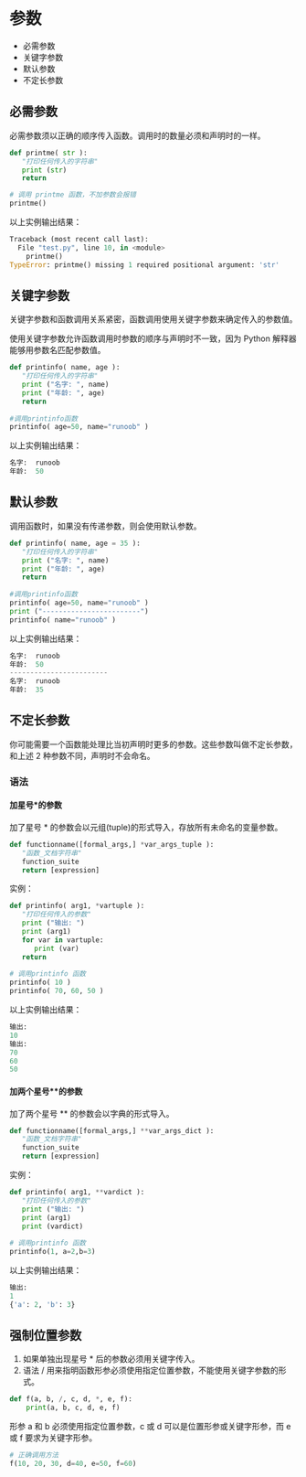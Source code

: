 # 参数

* 必需参数
* 关键字参数
* 默认参数
* 不定长参数

## 必需参数

必需参数须以正确的顺序传入函数。调用时的数量必须和声明时的一样。

```python
def printme( str ):
   "打印任何传入的字符串"
   print (str)
   return

# 调用 printme 函数，不加参数会报错
printme()
```

以上实例输出结果：

```python
Traceback (most recent call last):
  File "test.py", line 10, in <module>
    printme()
TypeError: printme() missing 1 required positional argument: 'str'
```

## 关键字参数

关键字参数和函数调用关系紧密，函数调用使用关键字参数来确定传入的参数值。

使用关键字参数允许函数调用时参数的顺序与声明时不一致，因为 Python 解释器能够用参数名匹配参数值。

```python
def printinfo( name, age ):
   "打印任何传入的字符串"
   print ("名字: ", name)
   print ("年龄: ", age)
   return
 
#调用printinfo函数
printinfo( age=50, name="runoob" )
```

以上实例输出结果：

```python
名字:  runoob
年龄:  50
```

## 默认参数

调用函数时，如果没有传递参数，则会使用默认参数。

```python
def printinfo( name, age = 35 ):
   "打印任何传入的字符串"
   print ("名字: ", name)
   print ("年龄: ", age)
   return
 
#调用printinfo函数
printinfo( age=50, name="runoob" )
print ("------------------------")
printinfo( name="runoob" )
```

以上实例输出结果：

```python
名字:  runoob
年龄:  50
------------------------
名字:  runoob
年龄:  35
```

## 不定长参数

你可能需要一个函数能处理比当初声明时更多的参数。这些参数叫做不定长参数，和上述 2 种参数不同，声明时不会命名。

### 语法

#### 加星号*的参数

加了星号 * 的参数会以元组(tuple)的形式导入，存放所有未命名的变量参数。

```python
def functionname([formal_args,] *var_args_tuple ):
   "函数_文档字符串"
   function_suite
   return [expression]
```

实例：

```python
def printinfo( arg1, *vartuple ):
   "打印任何传入的参数"
   print ("输出: ")
   print (arg1)
   for var in vartuple:
      print (var)
   return
 
# 调用printinfo 函数
printinfo( 10 )
printinfo( 70, 60, 50 )
```

以上实例输出结果：

```python
输出:
10
输出:
70
60
50
```

#### 加两个星号**的参数

加了两个星号 ** 的参数会以字典的形式导入。

```python
def functionname([formal_args,] **var_args_dict ):
   "函数_文档字符串"
   function_suite
   return [expression]
```

实例：

```python
def printinfo( arg1, **vardict ):
   "打印任何传入的参数"
   print ("输出: ")
   print (arg1)
   print (vardict)
 
# 调用printinfo 函数
printinfo(1, a=2,b=3)
```

以上实例输出结果：

```python
输出: 
1
{'a': 2, 'b': 3}
```

## 强制位置参数

1. 如果单独出现星号 * 后的参数必须用关键字传入。
2. 语法 / 用来指明函数形参必须使用指定位置参数，不能使用关键字参数的形式。

```python
def f(a, b, /, c, d, *, e, f):
    print(a, b, c, d, e, f)
```

形参 a 和 b 必须使用指定位置参数，c 或 d 可以是位置形参或关键字形参，而 e 或 f 要求为关键字形参。

```python
# 正确调用方法
f(10, 20, 30, d=40, e=50, f=60)
```
